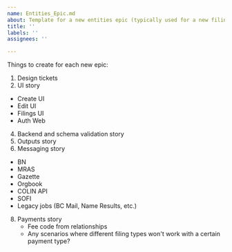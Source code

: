 ```yaml
---
name: Entities_Epic.md
about: Template for a new entities epic (typically used for a new filing)
title: ''
labels: ''
assignees: ''

---
```


Things to create for each new epic:

1. Design tickets
2. UI story
  - Create UI
  - Edit UI
  - Filings UI
  - Auth Web
4. Backend and schema validation story
5. Outputs story
6. Messaging story
  - BN
  - MRAS
  - Gazette
  - Orgbook
  - COLIN API
  - SOFI
  - Legacy jobs (BC Mail, Name Results, etc.)
8. Payments story
    - Fee code from relationships
    - Any scenarios where different filing types won't work with a certain payment type?
